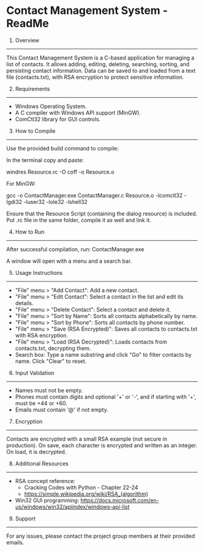 Contact Management System - ReadMe
==================================

1. Overview
-----------
This Contact Management System is a C-based application for managing a list of contacts. It allows adding, editing, deleting, searching, sorting, and persisting contact information. Data can be saved to and loaded from a text file (contacts.txt), with RSA encryption to protect sensitive information.

2. Requirements
---------------
- Windows Operating System.
- A C compiler with Windows API support (MinGW).
- ComCtl32 library for GUI controls.

3. How to Compile
-----------------
Use the provided build command to compile:

In the terminal copy and paste:

windres Resource.rc -O coff -o Resource.o

For MinGW: 

gcc -o ContactManager.exe ContactManager.c Resource.o -lcomctl32 -lgdi32 -luser32 -lole32 -lshell32 

Ensure that the Resource Script (containing the dialog resource) is included. Put  .rc file in the same folder, compile it as well and link it.




4. How to Run
-------------
After successful compilation, run:
    ContactManager.exe

A window will open with a menu and a search bar. 

5. Usage Instructions
---------------------
- "File" menu > "Add Contact": Add a new contact.  
- "File" menu > "Edit Contact": Select a contact in the list and edit its details.  
- "File" menu > "Delete Contact": Select a contact and delete it.  
- "File" menu > "Sort by Name": Sorts all contacts alphabetically by name.  
- "File" menu > "Sort by Phone": Sorts all contacts by phone number.  
- "File" menu > "Save (RSA Encrypted)": Saves all contacts to contacts.txt with RSA encryption.  
- "File" menu > "Load (RSA Decrypted)": Loads contacts from contacts.txt, decrypting them.  
- Search box: Type a name substring and click "Go" to filter contacts by name. Click "Clear" to reset.

6. Input Validation
-------------------
- Names must not be empty.
- Phones must contain digits and optional '+' or '-', and if starting with '+', must be +44 or +60.
- Emails must contain '@' if not empty.

7. Encryption
-------------
Contacts are encrypted with a small RSA example (not secure in production). On save, each character is encrypted and written as an integer. On load, it is decrypted.

8. Additional Resources
-----------------------
- RSA concept reference:
    - Cracking Codes with Python - Chapter 22-24
    -  https://simple.wikipedia.org/wiki/RSA_(algorithm)
- Win32 GUI programming: https://docs.microsoft.com/en-us/windows/win32/apiindex/windows-api-list

9. Support
----------
For any issues, please contact the project group members at their provided emails.




